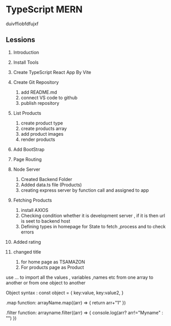  # TypeScript MERN 


duivffiobfdfujxf

 
## Lessions

1. Introduction
2. Install Tools
3. Create TypeScript React App By Vite
4. Create Git Repository
   1. add README.md
   2. connect VS code to github
   3. publish repository
5. List Products

   1. create product type
   2. create products array
   3. add product images
   4. render products

6. Add BootStrap

7. Page Routing

8. Node Server

   1. Created Backend Folder
   2. Added data.ts file (Products)
   3. creating express server by function call and assigned to app

9. Fetching Products

   1. install AXIOS
   2. Checking condition whether it is development server , if it is then url is seet to backend host
   3. Defining types in homepage for State to fetch ,process and to check errors

10. Added rating

11. changed title

    1. for home page as TSAMAZON
    2. For products page as Product

   
use ... to import all the values , variables ,names etc from one array to another or from one object to another

Object syntax :
   const object = {
      key:value,
      key:value2,
   }


.map function:
arrayName.map((arr) => {
   return arr+"1"
})

.filter function:
arrayname.filter((arr) => {
   console.log(arr? arr!="Myname" : "")
})











